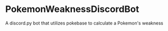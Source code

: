 # PokemonWeaknessDiscordBot
A discord.py bot that utilizes pokebase to calculate a Pokemon's weakness
